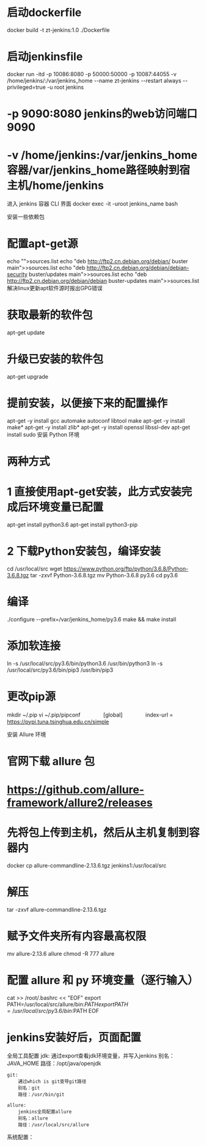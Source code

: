 # 启动dockerfile

docker build -t zt-jenkins:1.0 ./Dockerfile

# 启动jenkinsfile

docker run -itd -p 10086:8080 -p 50000:50000 -p 10087:44055 -v /home/jenkins/:/var/jenkins_home --name zt-jenkins --restart always --privileged=true -u root jenkins

# -p 9090:8080 jenkins的web访问端口9090

# -v /home/jenkins:/var/jenkins_home 容器/var/jenkins_home路径映射到宿主机/home/jenkins

进入 jenkins 容器 CLI 界面
docker exec -it -uroot jenkins_name bash

安装一些依赖包

# 配置apt-get源

echo "">sources.list
echo "deb <http://ftp2.cn.debian.org/debian/> buster main">>sources.list
echo "deb <http://ftp2.cn.debian.org/debian/debian-security> buster/updates main">>sources.list
echo "deb <http://ftp2.cn.debian.org/debian/debian> buster-updates main">>sources.list
解决linux更新apt软件源时报出GPG错误

# 获取最新的软件包

apt-get update

# 升级已安装的软件包

apt-get upgrade

# 提前安装，以便接下来的配置操作

apt-get -y install gcc automake autoconf libtool make
apt-get -y install make*
apt-get -y install zlib*
apt-get -y install openssl libssl-dev
apt-get install sudo
安装 Python 环境

# 两种方式

# 1 直接使用apt-get安装，此方式安装完成后环境变量已配置

apt-get install python3.6
apt-get install python3-pip

# 2 下载Python安装包，编译安装

cd /usr/local/src
wget <https://www.python.org/ftp/python/3.6.8/Python-3.6.8.tgz>
tar -zxvf Python-3.6.8.tgz
mv Python-3.6.8 py3.6
cd py3.6

# 编译

./configure --prefix=/var/jenkins_home/py3.6
make && make install

# 添加软连接

ln -s /usr/local/src/py3.6/bin/python3.6 /usr/bin/python3
ln -s /usr/local/src/py3.6/bin/pip3 /usr/bin/pip3

# 更改pip源

mkdir ~/.pip
vi ~/.pip/pipconf
　　　　[global]
　　　　index-url = <https://pypi.tuna.tsinghua.edu.cn/simple>

安装 Allure 环境

# 官网下载 allure 包

# <https://github.com/allure-framework/allure2/releases>

# 先将包上传到主机，然后从主机复制到容器内

docker cp allure-commandline-2.13.6.tgz jenkins1:/usr/local/src

# 解压

<!-- unzip allure-commandline-2.13.6.zip -->
tar -zxvf allure-commandline-2.13.6.tgz

# 赋予文件夹所有内容最高权限

mv allure-2.13.6 allure
chmod -R 777 allure

# 配置 allure 和 py 环境变量（逐行输入）

cat >> /root/.bashrc << "EOF"
export PATH=/usr/local/src/allure/bin:$PATH
export PATH=/usr/local/src/py3.6/bin:$PATH
EOF



# jenkins安装好后，页面配置

全局工具配置
    jdk:
        通过export查看jdk环境变量，并写入jenkins
        别名：JAVA_HOME
        路径：/opt/java/openjdk

    git:
        通过which is git查导git路径
        别名：git
        路径：/usr/bin/git

    allure:
        jenkins全局配置allure
        别名：allure
        路径：/usr/local/src/allure


系统配置：
